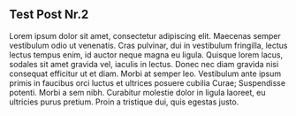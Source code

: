 ## Test Post Nr.2

Lorem ipsum dolor sit amet, consectetur adipiscing elit. Maecenas semper vestibulum odio ut venenatis. Cras pulvinar, dui in vestibulum fringilla, lectus lectus tempus enim, id auctor neque magna eu ligula. Quisque lorem lacus, sodales sit amet gravida vel, iaculis in lectus. Donec nec diam gravida nisi consequat efficitur ut et diam. Morbi at semper leo. Vestibulum ante ipsum primis in faucibus orci luctus et ultrices posuere cubilia Curae; Suspendisse potenti. Morbi a sem nibh. Curabitur molestie dolor in ligula laoreet, eu ultricies purus pretium. Proin a tristique dui, quis egestas justo.
